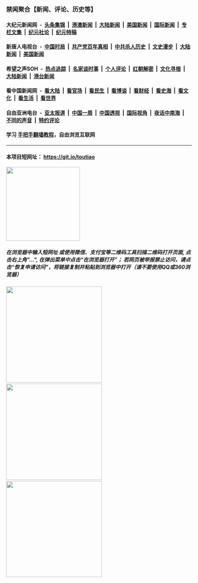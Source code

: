 ### 禁闻聚合【新闻、评论、历史等】

#### 大纪元新闻网 &nbsp;-&nbsp; [头条集锦](indexes/E头条集锦.md?t=02091933) &nbsp;|&nbsp; [港澳新闻](indexes/E港澳新闻.md?t=02091933)  &nbsp;|&nbsp; [大陆新闻](indexes/E大陆新闻.md?t=02091933) &nbsp;|&nbsp; [美国新闻](indexes/E美国新闻.md?t=02091933) &nbsp;|&nbsp; [国际新闻](indexes/E国际新闻.md?t=02091933) &nbsp;|&nbsp; [专栏文集](indexes/E专栏文集.md?t=02091933) &nbsp;|&nbsp; [纪元社论](indexes/E纪元社论.md?t=02091933) &nbsp;|&nbsp; [纪元特稿](indexes/E纪元特稿.md?t=02091933) 

#### 新唐人电视台 &nbsp;-&nbsp; [中国时局](indexes/N中国时局.md?t=02091933) &nbsp;|&nbsp; [共产党百年真相](indexes/N共产党百年真相.md?t=02091933) &nbsp;|&nbsp; [中共杀人历史](indexes/N中共杀人历史.md?t=02091933) &nbsp;|&nbsp; [文史漫步](indexes/N文史漫步.md?t=02091933) &nbsp;|&nbsp; [大陆新闻](indexes/N大陆新闻.md?t=02091933) &nbsp;|&nbsp; [美国新闻](indexes/N美国新闻.md?t=02091933)

#### 希望之声SOH &nbsp;-&nbsp; [热点追踪](indexes/H热点追踪.md?t=02091933) &nbsp;|&nbsp; [名家谈时事](indexes/H名家谈时事.md?t=02091933) &nbsp;|&nbsp; [个人评论](indexes/H个人评论.md?t=02091933)  &nbsp;|&nbsp; [红朝解密](indexes/H红朝解密.md?t=02091933) &nbsp;|&nbsp; [文化寻根](indexes/H文化寻根.md?t=02091933) &nbsp;|&nbsp; [大陆新闻](indexes/H大陆新闻.md?t=02091933) &nbsp;|&nbsp; [港台新闻](indexes/H港台新闻.md?t=02091933)

#### 看中国新闻网 &nbsp;-&nbsp; [看大陆](indexes/S看大陆.md?t=02091933) &nbsp;|&nbsp; [看官场](indexes/S看官场.md?t=02091933) &nbsp;|&nbsp; [看民生](indexes/S看民生.md?t=02091933)  &nbsp;|&nbsp; [看博谈](indexes/S看博谈.md?t=02091933) &nbsp;|&nbsp; [看财经](indexes/S看财经.md?t=02091933) &nbsp;|&nbsp; [看史海](indexes/S看史海.md?t=02091933) &nbsp;|&nbsp; [看文化](indexes/S看文化.md?t=02091933) &nbsp;|&nbsp; [看生活](indexes/S看生活.md?t=02091933) &nbsp;|&nbsp; [看世界](indexes/S看世界.md?t=02091933)

#### 自由亚洲电台 &nbsp;-&nbsp; [亚太报道](indexes/R亚太报道.md?t=02091933) &nbsp;|&nbsp; [中国一周](indexes/R中国一周.md?t=02091933) &nbsp;|&nbsp; [中国透视](indexes/R中国透视.md?t=02091933)  &nbsp;|&nbsp; [国际视角](indexes/R国际视角.md?t=02091933) &nbsp;|&nbsp; [夜话中南海](indexes/R夜话中南海.md?t=02091933) &nbsp;|&nbsp; [不同的声音](indexes/R不同的声音.md?t=02091933) &nbsp;|&nbsp; [特约评论](indexes/R特约评论.md?t=02091933)

#### 学习 [手把手翻墙教程](https://github.com/gfw-breaker/guides/wiki)，自由浏览互联网

----

#### 本项目短网址： https://git.io/toutiao
<img src="https://raw.githubusercontent.com/gfw-breaker/banned-news/master/scripts/img/qr.png" width="200px"/>  

##### 在浏览器中输入短网址 或使用微信、支付宝等二维码工具扫描二维码打开页面, 点击右上角"...", 在弹出菜单中点击“在浏览器打开”； 若网页被举报禁止访问，请点击“恢复申请访问”，将链接复制并粘贴到浏览器中打开（请不要使用QQ或360浏览器）

<img src="https://raw.githubusercontent.com/gfw-breaker/banned-news/master/scripts/img/1.png" width="260px"/> &nbsp; <img src="https://raw.githubusercontent.com/gfw-breaker/banned-news/master/scripts/img/2.png" width="260px"/> &nbsp; <img src="https://raw.githubusercontent.com/gfw-breaker/banned-news/master/scripts/img/3.png" width="260px"/>
